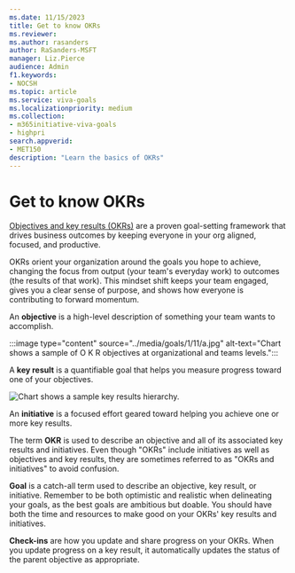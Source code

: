 ```yaml
---
ms.date: 11/15/2023
title: Get to know OKRs
ms.reviewer: 
ms.author: rasanders
author: RaSanders-MSFT
manager: Liz.Pierce
audience: Admin
f1.keywords:
- NOCSH
ms.topic: article
ms.service: viva-goals
ms.localizationpriority: medium
ms.collection:  
- m365initiative-viva-goals
- highpri  
search.appverid:
- MET150
description: "Learn the basics of OKRs"
---
```


# Get to know OKRs

[Objectives and key results (OKRs)](https://www.microsoft.com/en-us/microsoft-viva/what-is-okr-objective-key-results) are a proven goal-setting framework that drives business outcomes by keeping everyone in your org aligned, focused, and productive.

OKRs orient your organization around the goals you hope to achieve, changing the focus from output (your team's everyday work) to outcomes (the results of that work). This mindset shift keeps your team engaged, gives you a clear sense of purpose, and shows how everyone is contributing to forward momentum.

An **objective** is a high-level description of something your team wants to accomplish.

:::image type="content" source="../media/goals/1/11/a.jpg" alt-text="Chart shows a sample of O K R objectives at organizational and teams levels.":::

A **key result** is a quantifiable goal that helps you measure progress toward one of your objectives.

![Chart shows a sample key results hierarchy.](../media/goals/1/11/b.jpg)

An **initiative** is a focused effort geared toward helping you achieve one or more key results.

The term **OKR** is used to describe an objective and all of its associated key results and initiatives. Even though "OKRs" include initiatives as well as objectives and key results, they are sometimes referred to as "OKRs and initiatives" to avoid confusion.

**Goal** is a catch-all term used to describe an objective, key result, or initiative. Remember to be both optimistic and realistic when delineating your goals, as the best goals are ambitious but doable. You should have both the time and resources to make good on your OKRs' key results and initiatives.

**Check-ins** are how you update and share progress on your OKRs. When you update progress on a key result, it automatically updates the status of the parent objective as appropriate.
